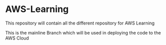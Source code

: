 # AWS-Learning
This repository will contain all the different repository for AWS Learning


This is the mainline Branch which will be used in deploying the code to the AWS Cloud